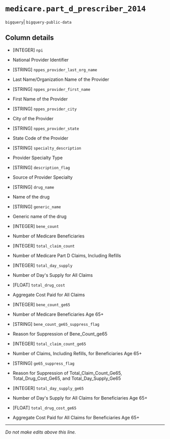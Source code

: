 # `medicare.part_d_prescriber_2014`
`bigquery`| `bigquery-public-data`

## Column details
* [INTEGER]   `npi`
 - National Provider Identifier
* [STRING]    `nppes_provider_last_org_name`
 - Last Name/Organization Name of the Provider
* [STRING]    `nppes_provider_first_name`
 - First Name of the Provider
* [STRING]    `nppes_provider_city`
 - City of the Provider
* [STRING]    `nppes_provider_state`
 - State Code of the Provider
* [STRING]    `specialty_description`
 - Provider Specialty Type
* [STRING]    `description_flag`
 - Source of Provider Specialty
* [STRING]    `drug_name`
 - Name of the drug
* [STRING]    `generic_name`
 - Generic name of the drug
* [INTEGER]   `bene_count`
 - Number of Medicare Beneficiaries
* [INTEGER]   `total_claim_count`
 - Number of Medicare Part D Claims, Including Refills
* [INTEGER]   `total_day_supply`
 - Number of Day's Supply for All Claims
* [FLOAT]     `total_drug_cost`
 - Aggregate Cost Paid for All Claims
* [INTEGER]   `bene_count_ge65`
 - Number of Medicare Beneficiaries Age 65+
* [STRING]    `bene_count_ge65_suppress_flag`
 - Reason for Suppression of Bene_Count_ge65
* [INTEGER]   `total_claim_count_ge65`
 - Number of Claims, Including Refills, for Beneficiaries Age 65+
* [STRING]    `ge65_suppress_flag`
 - Reason for Suppression of Total_Claim_Count_Ge65, Total_Drug_Cost_Ge65, and Total_Day_Supply_Ge65
* [INTEGER]   `total_day_supply_ge65`
 - Number of Day's Supply for All Claims for Beneficiaries Age 65+
* [FLOAT]     `total_drug_cost_ge65`
 - Aggregate Cost Paid for All Claims for Beneficiaries Age 65+

-------------------------------------------------------------------------------
*Do not make edits above this line.*
